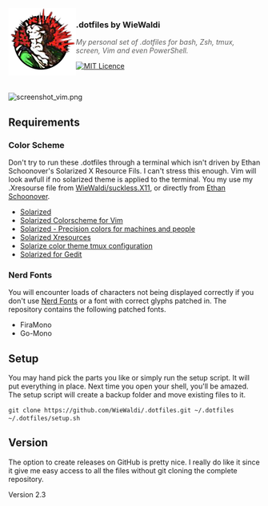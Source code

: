 <img src="https://raw.githubusercontent.com/WieWaldi/badges/master/img/RZ-Amper_Logo_135x135.png" align="left" width="135px" height="135px" />

### .dotfiles by WieWaldi
> *My personal set of .dotfiles for bash, Zsh, tmux, screen, Vim and even PowerShell.*

[![MIT Licence](https://raw.githubusercontent.com/WieWaldi/badges/master/badges/license_mit.svg)](https://opensource.org/licenses/mit-license.php)

<br />

![screenshot_vim.png](https://raw.githubusercontent.com/WieWaldi/.dotfiles/master/img/screenshot_dotfiles.png)
## Requirements  
### Color Scheme
Don't try to run these .dotfiles through a terminal which isn't driven by Ethan
Schoonover's Solarized X Resource Fils. I can't stress this enough. Vim will
look awfull if no solarized theme is applied to the terminal. You my use my
.Xresourse file from [WieWaldi/suckless.X11](https//:github.com/WieWaldi/suckless.X11),
or directly from [Ethan Schoonover](https://github.com/altercation).
 - [Solarized](https://github.com/altercation/solarized)
 - [Solarized Colorscheme for Vim](https://github.com/altercation/vim-colors-solarized)
 - [Solarized - Precision colors for machines and people](https://github.com/solarized)
 - [Solarized Xresources](https://github.com/solarized/xresources)
 - [Solarize color theme tmux configuration](https://github.com/solarized/tmux-colors-solarized)
 - [Solarized for Gedit](https://github.com/solarized/solarized-gedit)
### Nerd Fonts
You will encounter loads of characters not being displayed correctly if you 
don't use [Nerd Fonts](https://github.com/ryanoasis/nerd-fonts) or a font with
correct glyphs patched in. The repository contains the following patched fonts.
 - FiraMono
 - Go-Mono
## Setup
You may hand pick the parts you like or simply run the setup script. It will
put everything in place. Next time you open your shell, you'll be amazed. The
setup script will create a backup folder and move existing files to it.
```
git clone https://github.com/WieWaldi/.dotfiles.git ~/.dotfiles
~/.dotfiles/setup.sh
```

## Version
The option to create releases on GitHub is pretty nice. I really do like it since it give me easy access to all the files
without git cloning the complete repository.  

Version 2.3
